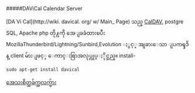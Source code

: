 #####DAViCal Calendar Server

[DA Vi Cal](http://wiki. davical. org/ w/ Main_ Page) သည္ [CalDAV](http://en.wikipedia.org/wiki/CalDAV), postgre SQL, Apache php တို႔ကို အေျခခံထားၿပီး MozillaThunderbird/Lightning/Sunbird,Evolution ႏွင့္ အျခားေသာ ျပကၡဒိန္ client မ်ားျဖင့္ ေကာင္းစြာအလုပ္လုပ္ႏိုင္သည္။ install-

	sudo apt-get install davical

[အေသးစိတ္အခ်က္အလက္မ်ား](http://wiki.davical.org/w/Ubunty_Maverick)

